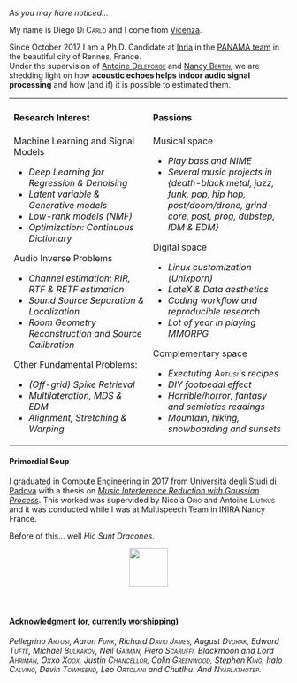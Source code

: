 _As you may have noticed..._

My name is Diego <span style="font-variant: small-caps;">Di Carlo</span> and I come from [Vicenza](https://en.wikipedia.org/wiki/Vicenza).

Since October 2017 I am a Ph.D. Candidate at [Inria](https://www.inria.fr/centre/rennes) in the [PANAMA team](https://team.inria.fr/panama/) in the beautiful city of Rennes, France.<br>
Under the supervision of [Antoine <span style="font-variant: small-caps;">Deleforge</span>](https://members.loria.fr/ADeleforge/) and [Nancy <span style="font-variant: small-caps;">Bertin</span>](https://people.irisa.fr/Nancy.Bertin/en), we are shedding light on how **acoustic echoes helps indoor audio signal processing** and how (and if) it is possible to estimated them.

<table style="border-collapse: collapse; border: none;"><tbody>
    <tr style="border-collapse: collapse; border: none;">
        <td width=50%% style="border: none; vertical-align:top">
            <h4>Research Interest</h4>
            Machine Learning and Signal Models
            <ul>
            <li> <i>Deep Learning for Regression & Denoising</i>
            <li> <i>Latent variable & Generative models</i>
            <li> <i>Low-rank models (NMF)</i>
            <li> <i>Optimization: Continuous Dictionary</i>
            </ul>
            Audio Inverse Problems
            <ul>
            <li> <i>Channel estimation: RIR, RTF & RETF estimation</i>
            <li> <i>Sound Source Separation & Localization</i>
            <li> <i>Room Geometry Reconstruction and Source Calibration</i>
            </ul>
            Other Fundamental Problems:
            <ul>
            <li> <i>(Off-grid) Spike Retrieval</i>
            <li> <i>Multilateration, MDS & EDM</i>
            <li> <i>Alignment, Stretching & Warping</i>
            </ul>
        </td>
        <td width=50% style="border: none; vertical-align:top;">
            <h4>Passions</h4>
            Musical space
            <ul>
            <li> <i>Play bass and NIME</i>
            <li> <i>Several music projects in {death-black metal, jazz, funk, pop, hip hop, post/doom/drone, grind-core, post, prog, dubstep, IDM & EDM}</i>
            </ul>
            Digital space
            <ul>
            <li> <i>Linux customization (Unixporn)</i>
            <li> <i>LateX & Data aesthetics</i>
            <li> <i>Coding workflow and reproducible research</i>
            <li> <i>Lot of year in playing MMORPG</i>
            </ul>
            Complementary space
            <ul>
            <li> <i>Exectuting <span style="font-variant: small-caps;">Artusi</span>'s recipes</i>
            <li> <i>DIY footpedal effect</i>
            <li> <i>Horrible/horror, fantasy and semiotics readings</i>
            <li> <i>Mountain, hiking, snowboarding and sunsets</i>
            </ul>
        </td>
</tr></tbody></table>

#### Primordial Soup

I graduated in Compute Engineering in 2017 from [Universitá degli Studi di Padova](https://www.dei.unipd.it/) with a thesis on [*Music Interference Reduction with Gaussian Process*](https://hal.inria.fr/hal-01515971/document). This worked was supervided by Nicola <span style="font-variant: small-caps;">Orio</span> and Antoine <span style="font-variant: small-caps;">Liutkus</span> and it was conducted while I was at Multispeech Team in INIRA Nancy France.

Before of this... well *Hic Sunt Dracones*.

<!-- ![cetipede]({{site.url}}/images/centipede_rot.png) -->
<div style="text-align:center"><img src="{{site.url}}/images/centipede_rot.png" width=70/></div>
<br>
<br>


#### Acknowledgment (or, currently worshipping)

*Pellegrino <span style="font-variant: small-caps;">Artusi</span>,
Aaron <span style="font-variant: small-caps;">Funk</span>,
Richard <span style="font-variant: small-caps;">David James</span>,
August <span style="font-variant: small-caps;">Dvorak</span>,
Edward <span style="font-variant: small-caps;">Tufte</span>,
Michael <span style="font-variant: small-caps;">Bulkakov</span>,
Neil <span style="font-variant: small-caps;">Gaiman</span>,
Piero <span style="font-variant: small-caps;">Scaruffi</span>,
Blackmoon and Lord <span style="font-variant: small-caps;">Ahriman</span>,
Oxxo <span style="font-variant: small-caps;">Xoox</span>,
Justin <span style="font-variant: small-caps;">Chancellor</span>,
Colin <span style="font-variant: small-caps;">Greenwood</span>,
Stephen <span style="font-variant: small-caps;">King</span>,
Italo <span style="font-variant: small-caps;">Calvino</span>,
Devin <span style="font-variant: small-caps;">Townsend</span>,
Leo <span style="font-variant: small-caps;">Ortolani</span>
and Chutlhu.
And <span style="font-variant: small-caps;">Nyarlathotep</span>.*
